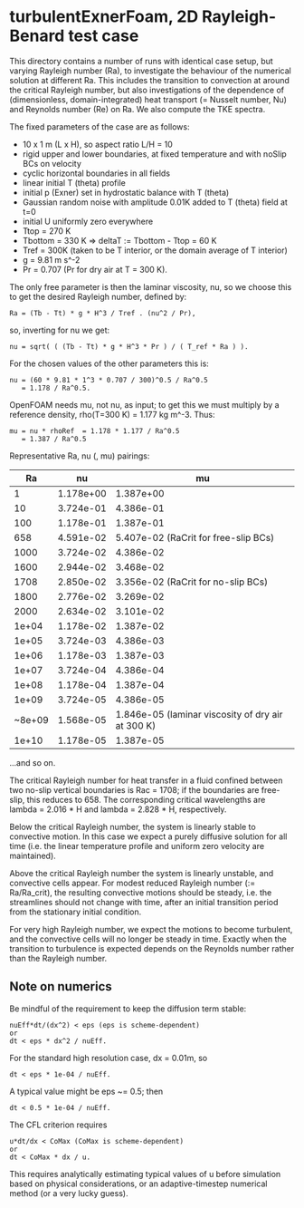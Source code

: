 # turbulentExnerFoam, 2D Rayleigh-Benard test case

This directory contains a number of runs with identical case setup, but varying Rayleigh number (Ra), to investigate the behaviour of the numerical solution at different Ra. This includes the transition to convection at around the critical Rayleigh number, but also investigations of the dependence of (dimensionless, domain-integrated) heat transport (= Nusselt number, Nu) and Reynolds number (Re) on Ra. We also compute the TKE spectra.

The fixed parameters of the case are as follows:

 - 10 x 1 m (L x H), so aspect ratio L/H = 10
 - rigid upper and lower boundaries, at fixed temperature and with noSlip BCs on
   velocity
 - cyclic horizontal boundaries in all fields
 - linear initial T (theta) profile
 - initial p (Exner) set in hydrostatic balance with T (theta)
 - Gaussian random noise with amplitude 0.01K added to T (theta) field at t=0
 - initial U uniformly zero everywhere
 - Ttop = 270 K
 - Tbottom = 330 K
 => deltaT := Tbottom - Ttop = 60 K
 - Tref = 300K (taken to be T interior, or the domain average of T interior)
 - g = 9.81 m s^-2
 - Pr = 0.707 (Pr for dry air at T = 300 K).

The only free parameter is then the laminar viscosity, nu, so we choose this
to get the desired Rayleigh number, defined by:

    Ra = (Tb - Tt) * g * H^3 / Tref . (nu^2 / Pr),

so, inverting for nu we get:

    nu = sqrt( ( (Tb - Tt) * g * H^3 * Pr ) / ( T_ref * Ra ) ).
    
For the chosen values of the other parameters this is:

    nu = (60 * 9.81 * 1^3 * 0.707 / 300)^0.5 / Ra^0.5
       = 1.178 / Ra^0.5.
       
OpenFOAM needs mu, not nu, as input; to get this we must multiply by a reference density, rho(T=300 K) = 1.177 kg m^-3. Thus:

    mu = nu * rhoRef  = 1.178 * 1.177 / Ra^0.5
       = 1.387 / Ra^0.5
       
Representative Ra, nu (, mu) pairings:

  Ra        | nu            | mu
  ----------|---------------|-------------
  1         | 1.178e+00     | 1.387e+00
  10        | 3.724e-01     | 4.386e-01
  100       | 1.178e-01     | 1.387e-01
  658       | 4.591e-02     | 5.407e-02      (RaCrit for free-slip BCs)
  1000      | 3.724e-02     | 4.386e-02
  1600      | 2.944e-02     | 3.468e-02
  1708      | 2.850e-02     | 3.356e-02      (RaCrit for no-slip BCs)
  1800      | 2.776e-02     | 3.269e-02
  2000      | 2.634e-02     | 3.101e-02
  1e+04     | 1.178e-02     | 1.387e-02
  1e+05     | 3.724e-03     | 4.386e-03
  1e+06     | 1.178e-03     | 1.387e-03
  1e+07     | 3.724e-04     | 4.386e-04
  1e+08     | 1.178e-04     | 1.387e-04
  1e+09     | 3.724e-05     | 4.386e-05
  ~8e+09    | 1.568e-05     | 1.846e-05      (laminar viscosity of dry air at 300 K)
  1e+10     | 1.178e-05     | 1.387e-05
...and so on.
           
The critical Rayleigh number for heat transfer in a fluid confined between two 
no-slip vertical boundaries is Rac = 1708; if the boundaries are free-slip, this
reduces to 658. The corresponding critical wavelengths are lambda = 2.016 * H 
and lambda = 2.828 * H, respectively.

Below the critical Rayleigh number, the system is linearly stable to convective motion. In this case we 
expect a purely diffusive solution for all time (i.e. the linear temperature profile and uniform zero velocity are maintained).

Above the critical Rayleigh number the system is linearly unstable, and convective cells appear. For modest reduced Rayleigh number (:= Ra/Ra_crit), the resulting convective motions should be steady, i.e. the streamlines should not change with time, after an initial transition period from the stationary initial condition.

For very high Rayleigh number, we expect the motions to become turbulent, and the convective cells will no longer be steady in time. Exactly when the transition to turbulence is expected depends on the Reynolds number rather than the Rayleigh number.

## Note on numerics
Be mindful of the requirement to keep the diffusion term stable: 

    nuEff*dt/(dx^2) < eps (eps is scheme-dependent)
    or
    dt < eps * dx^2 / nuEff.
    
For the standard high resolution case, dx = 0.01m, so

    dt < eps * 1e-04 / nuEff.
    
A typical value might be eps ~= 0.5; then

    dt < 0.5 * 1e-04 / nuEff.
    
The CFL criterion requires 

    u*dt/dx < CoMax (CoMax is scheme-dependent)
    or
    dt < CoMax * dx / u.
    
This requires analytically estimating typical values of u before simulation based on physical considerations, or an adaptive-timestep numerical method (or a very lucky guess).
